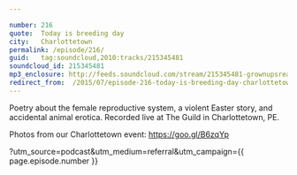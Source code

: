```yaml
---

number: 216
quote:  Today is breeding day
city:   Charlottetown
permalink: /episode/216/
guid:   tag:soundcloud,2010:tracks/215345481
soundcloud_id: 215345481
mp3_enclosure: http://feeds.soundcloud.com/stream/215345481-grownupsreadthingstheywroteaskids-s2e16.mp3
redirect_from:  /2015/07/episode-216-today-is-breeding-day-charlottetown/
---
```


Poetry about the female reproductive system, a violent Easter story, and accidental animal erotica. Recorded live at The Guild in Charlottetown, PE.

Photos from our Charlottetown event: https://goo.gl/B6zqYp

?utm_source=podcast&utm_medium=referral&utm_campaign={{ page.episode.number }}